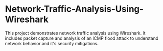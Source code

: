 # Network-Traffic-Analysis-Using-Wireshark
This project demonstrates network traffic analysis using Wireshark. It includes packet capture and analysis of an ICMP flood attack to understand network behavior and it's security mitigations.